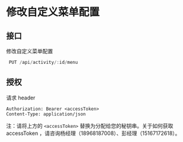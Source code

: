 # 修改自定义菜单配置

## 接口

修改自定义菜单配置

```javascript
 PUT /api/activity/:id/menu
```

## 授权

请求 header

```http
Authorization: Bearer <accessToken>
Content-Type: application/json
```

注：请将上方的 `<accessToken>` 替换为分配给您的秘钥串。关于如何获取 accessToken ，请咨询杨经理（18968187008）、彭经理（15167172618）。




